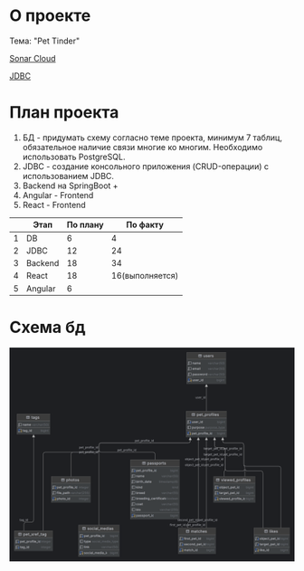 # О проекте

Тема: "Pet Tinder" 

[Sonar Cloud](https://sonarcloud.io/project/overview?id=dburackov_pproj)

[JDBC](https://github.com/dburackov/pproj/tree/jdbc)

# План проекта

1. БД - придумать схему согласно теме проекта, минимум 7 таблиц, обязательное наличие связи многие ко многим. Необходимо использовать PostgreSQL.
2. JDBC - создание консольного приложения (CRUD-операции) с использованием JDBC.
3. Backend на SpringBoot +  
4. Angular - Frontend
5. React - Frontend

| |Этап|По плану|По факту|
|---|-----|-----|-----|
|1|DB|6|4|
|2|JDBC|12|24|
|3|Backend|18|34|
|4|React|18|16(выполняется)|
|5|Angular|6||

# Cхема бд

![схема бд](https://github.com/dburackov/pproj/blob/jdbc/database_scheme/scheme.png)


